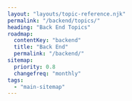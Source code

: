 ```yaml
---
layout: "layouts/topic-reference.njk"
permalink: "/backend/topics/"
heading: "Back End Topics"
roadmap:
  contentKey: "backend"
  title: "Back End"
  permalink: "/backend/"
sitemap:
  priority: 0.8
  changefreq: "monthly"
tags:
  - "main-sitemap"
---
```


